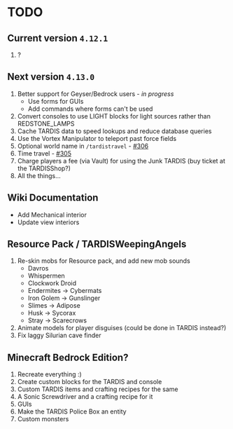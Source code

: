 # TODO

## Current version `4.12.1`

1. ?

## Next version `4.13.0`

1. Better support for Geyser/Bedrock users - _in progress_
   * Use forms for GUIs
   * Add commands where forms can't be used
2. Convert consoles to use LIGHT blocks for light sources rather than REDSTONE_LAMPS
3. Cache TARDIS data to speed lookups and reduce database queries
4. Use the Vortex Manipulator to teleport past force fields
5. Optional world name in `/tardistravel` - [#306](https://github.com/eccentricdevotion/TARDIS/issues/306)
6. Time travel - [#305](https://github.com/eccentricdevotion/TARDIS/issues/305)
7. Charge players a fee (via Vault) for using the Junk TARDIS (buy ticket at the TARDISShop?)
8. All the things...

## Wiki Documentation

* Add Mechanical interior
* Update view interiors

## Resource Pack / TARDISWeepingAngels

1. Re-skin mobs for Resource pack, and add new mob sounds
    * Davros
    * Whispermen
    * Clockwork Droid
    * Endermites -> Cybermats
    * Iron Golem -> Gunslinger
    * Slimes -> Adipose
    * Husk -> Sycorax
    * Stray -> Scarecrows
2. Animate models for player disguises (could be done in TARDIS instead?)
3. Fix laggy Silurian cave finder

## Minecraft Bedrock Edition?

1. Recreate everything :)
2. Create custom blocks for the TARDIS and console
3. Custom TARDIS items and crafting recipes for the same
4. A Sonic Screwdriver and a crafting recipe for it
5. GUIs
6. Make the TARDIS Police Box an entity
7. Custom monsters
